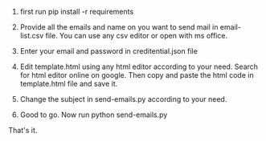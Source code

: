 1. first run
    pip install -r requirements

2. Provide all the emails and name on you want to send mail in email-list.csv file. You can use any csv editor or open with ms office.

3. Enter your email and password in creditential.json file

4. Edit template.html using any html editor according to your need. Search for html editor online on google.
Then copy and paste the html code in template.html file and save it.

5. Change the subject in send-emails.py according to your need.

6. Good to go. Now run
    python send-emails.py

That's it.
